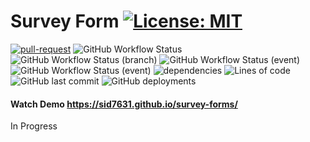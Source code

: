 # Survey Form [![License: MIT](https://img.shields.io/badge/License-MIT-yellow.svg)](https://opensource.org/licenses/MIT)

[![pull-request](https://github.com/sid7631/survey-forms/actions/workflows/node.js.yml/badge.svg)](https://github.com/sid7631/survey-forms/actions/workflows/node.js.yml)
![GitHub Workflow Status](https://img.shields.io/github/workflow/status/sid7631/survey-forms/pull-request-dev)
![GitHub Workflow Status (branch)](https://img.shields.io/github/workflow/status/sid7631/survey-forms/pull-request-dev/main?label=branch%20main)
![GitHub Workflow Status (event)](https://img.shields.io/github/workflow/status/sid7631/survey-forms/pull-request-dev?event=pull_request&label=pull%20request)
![GitHub Workflow Status (event)](https://img.shields.io/github/workflow/status/sid7631/survey-forms/pull-request-dev?event=push&label=push)
![dependencies](https://david-dm.org/sid7631/survey-forms.svg)
![Lines of code](https://img.shields.io/tokei/lines/github/sid7631/survey-forms)
![GitHub last commit](https://img.shields.io/github/last-commit/sid7631/survey-forms)
![GitHub deployments](https://img.shields.io/github/deployments/sid7631/survey-forms/github-pages?label=github-pages%20)


#### Watch Demo https://sid7631.github.io/survey-forms/

In Progress

